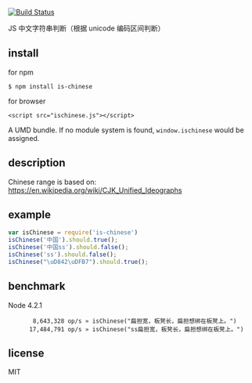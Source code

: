 [![Build Status](https://travis-ci.org/alsotang/is-chinese.svg?branch=master)](https://travis-ci.org/alsotang/is-chinese)

JS 中文字符串判断（根据 unicode 编码区间判断）

## install

for npm

`$ npm install is-chinese`

for browser

`<script src="ischinese.js"></script>`

A UMD bundle. If no module system is found, `window.ischinese` would be assigned.

## description

Chinese range is based on: https://en.wikipedia.org/wiki/CJK_Unified_Ideographs

## example

```js
var isChinese = require('is-chinese')
isChinese('中国').should.true();
isChinese('中国ss').should.false();
isChinese('ss').should.false();
isChinese("\uD842\uDFB7").should.true();
```

## benchmark

Node 4.2.1

```
       8,643,328 op/s » isChinese("扁担宽，板凳长，扁担想绑在板凳上。")
      17,484,791 op/s » isChinese("ss扁担宽，板凳长，扁担想绑在板凳上。")
```

## license

MIT
